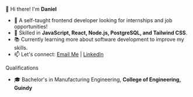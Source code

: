  👋 Hi there! I'm **Daniel**

- 👀 A self-taught frontend developer looking for internships and job opportunities!
- 🔧 Skilled in **JavaScript, React, Node.js, PostgreSQL, and Tailwind CSS**.
- 📚 Currently learning more about software development to improve my skills.
- 📫 Let's connect: [Email Me](mailto:danielraj1159@gmail.com) | [LinkedIn](www.linkedin.com/in/daniel-raj-9b2006215)

 Qualifications
- 🎓 Bachelor's in Manufacturing Engineering, **College of Engineering, Guindy**


